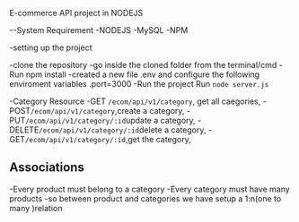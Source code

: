 E-commerce API project in NODEJS

--System Requirement
  -NODEJS
  -MySQL
  -NPM

  -setting up the project

  -clone the repository
  -go inside the cloned folder from the terminal/cmd
  -Run npm install
  -created a new file .env and configure the following enviroment variables
   .port=3000
  -Run the project
    Run `node server.js`

-Category Resource
  -GET `/ecom/api/v1/category`, get all caegories,
  -POST`/ecom/api/v1/category`,create a category,
  -PUT`/ecom/api/v1/category/:id`update a category,
  -DELETE`/ecom/api/v1/category/:id`delete a category,
  -GET`/ecom/api/v1/category/:id`,get the category,
 
## Associations
 -Every product must belong to a category
 -Every category must have many products
 -so between product and categories we have setup a 1:n(one to many )relation
 